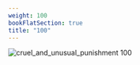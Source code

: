 ```yaml
---
weight: 100
bookFlatSection: true
title: "100"
---
```


![cruel_and_unusual_punishment 100 ](../../jpg/cup_100.jpg)


